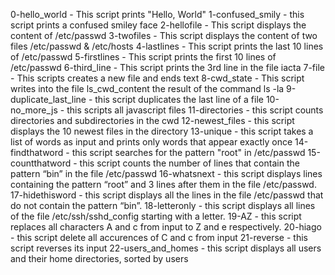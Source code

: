 0-hello_world - This script prints "Hello, World"
1-confused_smily - this script prints a confused smiley face
2-hellofile - This script displays the content of /etc/passwd
3-twofiles - This script displays the content of two files /etc/passwd & /etc/hosts
4-lastlines - This script prints the last 10 lines of /etc/passwd
5-firstlines - This script prints the first 10 lines of /etc/passwd
6-third_line - This script prints the 3rd line in the file iacta
7-file - This scripts creates a new file and ends text
8-cwd_state - This script writes into the file ls_cwd_content the result of the command ls -la
9-duplicate_last_line - this script duplicates the last line of a file
10-no_more_js - this scripts all javascript files
11-directories - this script counts directories and subdirectories in the cwd
12-newest_files - this script displays the 10 newest files in the directory
13-unique - this script takes a list of words as input and prints only words that appear exactly once
14-findthatword - this script searches for the pattern "root" in /etc/passwd
15-countthatword - this script counts the number of lines that contain the pattern “bin” in the file /etc/passwd
16-whatsnext - this script displays lines containing the pattern “root” and 3 lines after them in the file /etc/passwd.
17-hidethisword - this script displays all the lines in the file /etc/passwd that do not contain the pattern “bin”.
18-letteronly - this script displays all lines of the file /etc/ssh/sshd_config starting with a letter.
19-AZ - this script replaces all characters A and c from input to Z and e respectively.
20-hiago - this script delete all accurences of C and c from input
21-reverse - this script reverses its input
22-users_and_homes - this script displays all users and their home directories, sorted by users
